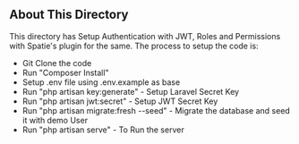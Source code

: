 ## About This Directory

This directory has Setup Authentication with JWT, Roles and Permissions with Spatie's plugin for the same.
The process to setup the code is:

- Git Clone the code
- Run "Composer Install"
- Setup .env file using .env.example as base
- Run "php artisan key:generate" - Setup Laravel Secret Key
- Run "php artisan jwt:secret" - Setup JWT Secret Key
- Run "php artisan migrate:fresh --seed" - Migrate the database and seed it with demo User
- Run "php artisan serve" - To Run the server
